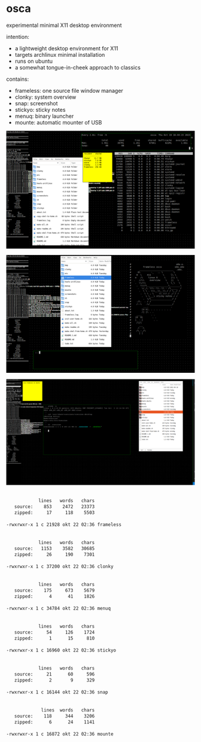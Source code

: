 # osca

experimental minimal X11 desktop environment

intention:
* a lightweight desktop environment for X11
* targets archlinux minimal installation
* runs on ubuntu
* a somewhat tongue-in-cheek approach to classics

contains:
* frameless: one source file window manager
* clonky: system overview
* snap: screenshot
* stickyo: sticky notes
* menuq: binary launcher
* mounte: automatic mounter of USB

![screenshot 1](screenshots/frameless-archlinux-1.png)


![screenshot 2](screenshots/frameless-archlinux-2.png)


![screenshot 3](screenshots/frameless-ubuntu-1.png)


```

            lines   words   chars
   source:    853    2472   23373
   zipped:     17     118    5503

-rwxrwxr-x 1 c 21928 okt 22 02:36 frameless


            lines   words   chars
   source:   1153    3582   30685
   zipped:     26     190    7301

-rwxrwxr-x 1 c 37200 okt 22 02:36 clonky


            lines   words   chars
   source:    175     673    5679
   zipped:      4      41    1826

-rwxrwxr-x 1 c 34784 okt 22 02:36 menuq


            lines   words   chars
   source:     54     126    1724
   zipped:      1      15     810

-rwxrwxr-x 1 c 16960 okt 22 02:36 stickyo


            lines   words   chars
   source:     21      60     596
   zipped:      2       9     329

-rwxrwxr-x 1 c 16144 okt 22 02:36 snap


             lines  words   chars
   source:    118     344    3206
   zipped:      6      24    1141

-rwxrwxr-x 1 c 16872 okt 22 02:36 mounte

```
